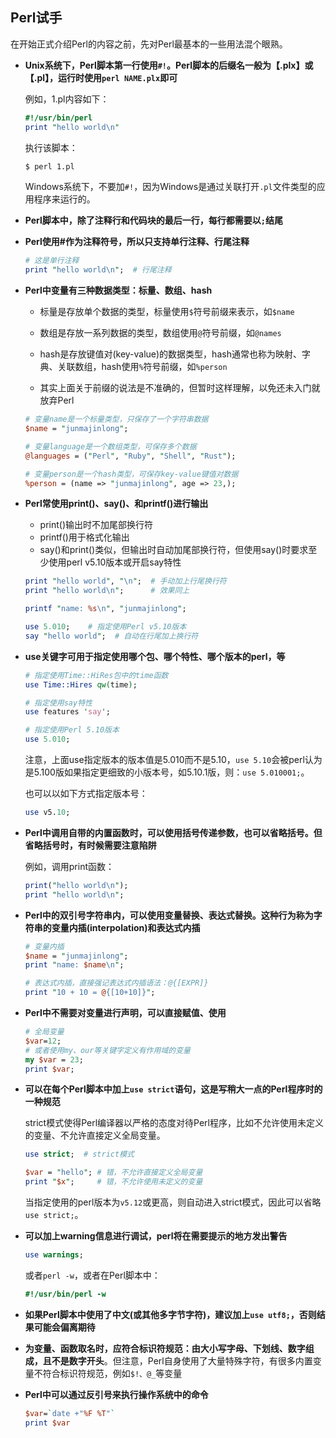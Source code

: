 ## Perl试手

在开始正式介绍Perl的内容之前，先对Perl最基本的一些用法混个眼熟。

- **Unix系统下，Perl脚本第一行使用`#!`。Perl脚本的后缀名一般为【.plx】或【.pl】，运行时使用`perl NAME.plx`即可**  

  例如，1.pl内容如下：

  ```perl
  #!/usr/bin/perl
  print "hello world\n"
  ```

  执行该脚本：

  ```bash
  $ perl 1.pl
  ```

  Windows系统下，不要加`#!`，因为Windows是通过关联打开`.pl`文件类型的应用程序来运行的。

- **Perl脚本中，除了注释行和代码块的最后一行，每行都需要以`;`结尾**  

- **Perl使用#作为注释符号，所以只支持单行注释、行尾注释**  

  ```perl
  # 这是单行注释
  print "hello world\n";  # 行尾注释
  ```

- **Perl中变量有三种数据类型：标量、数组、hash**  

  - 标量是存放单个数据的类型，标量使用`$`符号前缀来表示，如`$name`  

  - 数组是存放一系列数据的类型，数组使用`@`符号前缀，如`@names`  

  - hash是存放键值对(key-value)的数据类型，hash通常也称为映射、字典、关联数组，hash使用`%`符号前缀，如`%person`  

  - 其实上面关于前缀的说法是不准确的，但暂时这样理解，以免还未入门就放弃Perl  

  ```perl
  # 变量name是一个标量类型，只保存了一个字符串数据
  $name = "junmajinlong";
  
  # 变量language是一个数组类型，可保存多个数据
  @languages = ("Perl", "Ruby", "Shell", "Rust");
  
  # 变量person是一个hash类型，可保存key-value键值对数据
  %person = (name => "junmajinlong", age => 23,);
  ```

- **Perl常使用print()、say()、和printf()进行输出**  

  - print()输出时不加尾部换行符  
  - printf()用于格式化输出  
  - say()和print()类似，但输出时自动加尾部换行符，但使用say()时要求至少使用perl v5.10版本或开启say特性  

  ```perl
  print "hello world", "\n";  # 手动加上行尾换行符
  print "hello world\n";      # 效果同上
  
  printf "name: %s\n", "junmajinlong";
  
  use 5.010;    # 指定使用Perl v5.10版本
  say "hello world";  # 自动在行尾加上换行符
  ```

- **use关键字可用于指定使用哪个包、哪个特性、哪个版本的perl，等**  

  ```perl
  # 指定使用Time::HiRes包中的time函数
  use Time::Hires qw(time);
  
  # 指定使用say特性
  use features 'say';
  
  # 指定使用Perl 5.10版本
  use 5.010;
  ```

  注意，上面use指定版本的版本值是5.010而不是5.10，`use 5.10`会被perl认为是5.100版如果指定更细致的小版本号，如5.10.1版，则：`use 5.010001;`。

  也可以以如下方式指定版本号：

  ```perl
  use v5.10;
  ```

- **Perl中调用自带的内置函数时，可以使用括号传递参数，也可以省略括号。但省略括号时，有时候需要注意陷阱**  

  例如，调用print函数：
  ```perl
  print("hello world\n");
  print "hello world\n";
  ```

- **Perl中的双引号字符串内，可以使用变量替换、表达式替换。这种行为称为字符串的变量内插(interpolation)和表达式内插**  

  ```perl
  # 变量内插
  $name = "junmajinlong";
  print "name: $name\n";
  
  # 表达式内插，直接强记表达式内插语法：@{[EXPR]}
  print "10 + 10 = @{[10+10]}";
  ```

- **Perl中不需要对变量进行声明，可以直接赋值、使用**  

  ```perl
  # 全局变量
  $var=12;
  # 或者使用my、our等关键字定义有作用域的变量
  my $var = 23;
  print $var;
  ```

- **可以在每个Perl脚本中加上`use strict`语句，这是写稍大一点的Perl程序时的一种规范**  

  strict模式使得Perl编译器以严格的态度对待Perl程序，比如不允许使用未定义的变量、不允许直接定义全局变量。
  ```perl
  use strict;  # strict模式
  
  $var = "hello"; # 错，不允许直接定义全局变量
  print "$x";     # 错，不允许使用未定义的变量
  ```

  当指定使用的perl版本为`v5.12`或更高，则自动进入strict模式，因此可以省略`use strict;`。

- **可以加上warning信息进行调试，perl将在需要提示的地方发出警告**  

  ```perl
  use warnings;
  ```

  或者`perl -w`，或者在Perl脚本中：  
  ```perl
  #!/usr/bin/perl -w
  ```

- **如果Perl脚本中使用了中文(或其他多字节字符)，建议加上`use utf8;`，否则结果可能会偏离期待**  

- **为变量、函数取名时，应符合标识符规范：由大小写字母、下划线、数字组成，且不是数字开头**。但注意，Perl自身使用了大量特殊字符，有很多内置变量不符合标识符规范，例如`$!、@_`等变量  

- **Perl中可以通过反引号来执行操作系统中的命令**  

  ```perl
  $var=`date +"%F %T"`
  print $var
  ```


